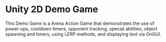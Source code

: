 <h1>Unity 2D Demo Game</h1>

<p>This Demo Game is a Arena Action Game that demonstrates the use of power-ups, cooldown timers, opponent tracking, special abilities, object spawning and timers, using LERP methods, and displaying text via OnGUI.</p>
